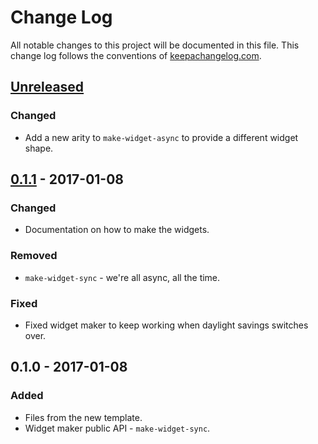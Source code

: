 # Change Log
All notable changes to this project will be documented in this file. This change log follows the conventions of [keepachangelog.com](http://keepachangelog.com/).

## [Unreleased]
### Changed
- Add a new arity to `make-widget-async` to provide a different widget shape.

## [0.1.1] - 2017-01-08
### Changed
- Documentation on how to make the widgets.

### Removed
- `make-widget-sync` - we're all async, all the time.

### Fixed
- Fixed widget maker to keep working when daylight savings switches over.

## 0.1.0 - 2017-01-08
### Added
- Files from the new template.
- Widget maker public API - `make-widget-sync`.

[Unreleased]: https://github.com/your-name/armchair/compare/0.1.1...HEAD
[0.1.1]: https://github.com/your-name/armchair/compare/0.1.0...0.1.1
